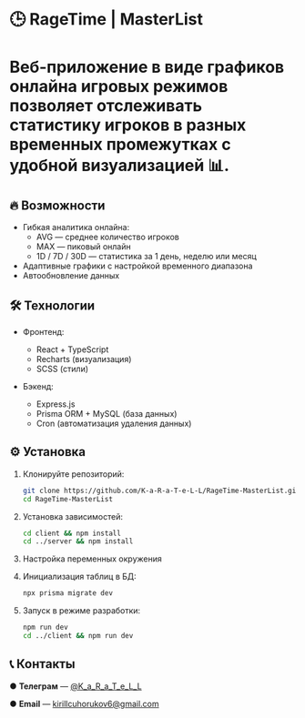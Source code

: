 # 🕒 RageTime | MasterList

# Веб-приложение в виде графиков онлайна игровых режимов позволяет отслеживать статистику игроков в разных временных промежутках с удобной визуализацией 📊.

## 🔥 Возможности
- Гибкая аналитика онлайна:
  - AVG — среднее количество игроков
  - MAX — пиковый онлайн
  - 1D / 7D / 30D — статистика за 1 день, неделю или месяц
- Адаптивные графики с настройкой временного диапазона
- Автообновление данных

## 🛠 Технологии
- Фронтенд:
  - React + TypeScript
  - Recharts (визуализация)
  - SCSS (стили)
  
- Бэкенд:
  - Express.js
  - Prisma ORM + MySQL (база данных)
  - Cron (автоматизация удаления данных)

## ⚙️ Установка
1. Клонируйте репозиторий:
   ```bash
   git clone https://github.com/K-a-R-a-T-e-L-L/RageTime-MasterList.git
   cd RageTime-MasterList

2. Установка зависимостей:
   ```bash
   cd client && npm install
   cd ../server && npm install

3. Настройка переменных окружения

4. Инициализация таблиц в БД:
   ```bash
   npx prisma migrate dev

5. Запуск в режиме разработки:
   ```bash
   npm run dev
   cd ../client && npm run dev

## 📞 Контакты
   ● **Телеграм** — [@K_a_R_a_T_e_L_L](https://t.me/K_a_R_a_T_e_L_L)
   
   ● **Email** — kirillcuhorukov6@gmail.com
